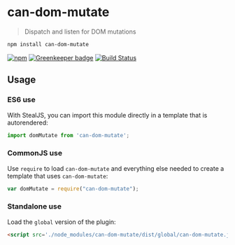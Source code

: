 # can-dom-mutate

> Dispatch and listen for DOM mutations

```sh
npm install can-dom-mutate
```

[![npm](https://img.shields.io/npm/v/can-dom-mutate.svg)](https://www.npmjs.com/package/can-dom-mutate)
[![Greenkeeper badge](https://badges.greenkeeper.io/canjs/can-dom-mutate.svg)](https://greenkeeper.io/)
[![Build Status](https://travis-ci.org/canjs/can-dom-mutate.svg?branch=master)](https://travis-ci.org/canjs/can-dom-mutate)

## Usage

### ES6 use

With StealJS, you can import this module directly in a template that is autorendered:

```js
import domMutate from 'can-dom-mutate';
```

### CommonJS use

Use `require` to load `can-dom-mutate` and everything else
needed to create a template that uses `can-dom-mutate`:

```js
var domMutate = require("can-dom-mutate");
```

### Standalone use

Load the `global` version of the plugin:

```html
<script src='./node_modules/can-dom-mutate/dist/global/can-dom-mutate.js'></script>
```
